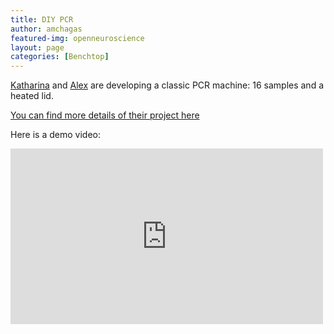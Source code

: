 ```yaml
---
title: DIY PCR
author: amchagas
featured-img: openneuroscience
layout: page
categories: [Benchtop]
---
```



[Katharina](https://hackaday.io/hacker/24043-katherina-baranova) and [Alex](https://hackaday.io/hacker/24028-alex-bondarekno) are developing a classic PCR machine: 16 samples and a heated lid.

[You can find more details of their project here](https://hackaday.io/project/2548-open-source-thermal-cycler)


Here is a demo video:

<iframe width="500" height="281" src="https://www.youtube.com/embed/R7leQlkBKJw" frameborder="0" allow="accelerometer; autoplay; encrypted-media; gyroscope; picture-in-picture" allowfullscreen></iframe>
